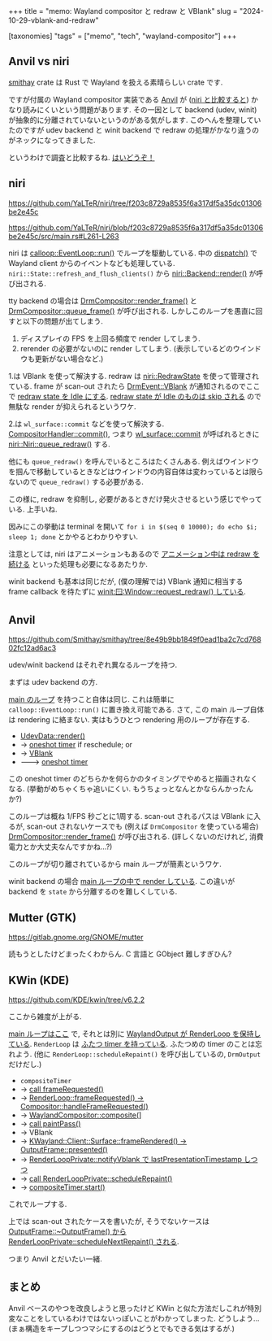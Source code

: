 +++
title = "memo: Wayland compositor と redraw と VBlank"
slug = "2024-10-29-vblank-and-redraw"

[taxonomies]
"tags" = ["memo", "tech", "wayland-compositor"]
+++

## Anvil vs niri

[smithay](https://github.com/Smithay/smithay) crate は Rust で Wayland を扱える素晴らしい crate です.

ですが付属の Wayland compositor 実装である [Anvil](https://github.com/Smithay/smithay/tree/master/anvil) が
([niri と比較すると](https://github.com/YaLTeR/niri)) かなり読みにくいという問題があります.
その一因として backend (udev, winit) が抽象的に分離されていないというのがある気がします.
このへんを整理していたのですが udev backend と winit backend で redraw の処理がかなり違うのがネックになってきました.

というわけで調査と比較するね. [はいどうぞ！](https://www.nicovideo.jp/watch/sm39360075)

## niri

<https://github.com/YaLTeR/niri/tree/f203c8729a8535f6a317df5a35dc01306be2e45c>

<https://github.com/YaLTeR/niri/blob/f203c8729a8535f6a317df5a35dc01306be2e45c/src/main.rs#L261-L263>

niri は [calloop::EventLoop::run()](https://docs.rs/calloop/latest/calloop/struct.EventLoop.html#method.run)
でループを駆動している. 中の [dispatch()](https://docs.rs/calloop/latest/calloop/struct.EventLoop.html#method.dispatch)
で Wayland client からのイベントなども処理している. `niri::State::refresh_and_flush_clients()` から
[niri::Backend::render()](https://github.com/YaLTeR/niri/blob/f203c8729a8535f6a317df5a35dc01306be2e45c/src/niri.rs#L2708)
が呼び出される.

tty backend の場合は
[DrmCompositor::render_frame()](https://github.com/YaLTeR/niri/blob/f203c8729a8535f6a317df5a35dc01306be2e45c/src/backend/tty.rs#L1274)
と
[DrmCompositor::queue_frame()](https://github.com/YaLTeR/niri/blob/f203c8729a8535f6a317df5a35dc01306be2e45c/src/backend/tty.rs#L1300)
が呼び出される. しかしこのループを愚直に回すと以下の問題が出てしまう.

1. ディスプレイの FPS を上回る頻度で render してしまう.
2. rerender の必要がないのに render してしまう. (表示しているどのウインドウも更新がない場合など.)

1.は VBlank を使って解決する.
redraw は [niri::RedrawState](https://github.com/YaLTeR/niri/blob/f203c8729a8535f6a317df5a35dc01306be2e45c/src/niri.rs#L314)
を使って管理されている. frame が scan-out されたら
[DrmEvent::VBlank](https://github.com/YaLTeR/niri/blob/f203c8729a8535f6a317df5a35dc01306be2e45c/src/backend/tty.rs#L557)
が通知されるのでここで
[redraw state を Idle にする](https://github.com/YaLTeR/niri/blob/f203c8729a8535f6a317df5a35dc01306be2e45c/src/backend/tty.rs#L1154).
[redraw state が Idle のものは skip される](https://github.com/YaLTeR/niri/blob/f203c8729a8535f6a317df5a35dc01306be2e45c/src/niri.rs#L2223-L2226)
ので無駄な render が抑えられるというワケ.

2.は `wl_surface::commit` などを使って解決する.
[CompositorHandler::commit()](https://github.com/YaLTeR/niri/blob/f203c8729a8535f6a317df5a35dc01306be2e45c/src/handlers/compositor.rs#L193),
つまり
[wl_surface::commit](https://github.com/Smithay/smithay/blob/8e49b9bb1849f0ead1ba2c7cd76802fc12ad6ac3/src/wayland/compositor/handlers.rs#L248-L252)
が呼ばれるときに
[niri::Niri::queue_redraw()](https://github.com/YaLTeR/niri/blob/f203c8729a8535f6a317df5a35dc01306be2e45c/src/handlers/compositor.rs#L193)
する.

他にも `queue_redraw()` を呼んでいるところはたくさんある. 例えばウインドウを掴んで移動しているときなどはウインドウの内容自体は変わっているとは限らないので
`queue_redraw()` する必要がある.

この様に, redraw を抑制し, 必要があるときだけ発火させるという感じでやっている. 上手いね.

因みにこの挙動は terminal を開いて `for i in $(seq 0 10000); do echo $i; sleep 1; done` とかやるとわかりやすい.

注意としては, niri はアニメーションもあるので
[アニメーション中は redraw を続ける](https://github.com/YaLTeR/niri/blob/f203c8729a8535f6a317df5a35dc01306be2e45c/src/backend/tty.rs#L1162)
といった処理も必要になるあたりか.

winit backend も基本は同じだが, (僕の理解では) VBlank 通知に相当する frame callback を待たずに 
[winit::window::Window::request_redraw() している](https://github.com/YaLTeR/niri/blob/f203c8729a8535f6a317df5a35dc01306be2e45c/src/backend/winit.rs#L236-L240).

## Anvil

<https://github.com/Smithay/smithay/tree/8e49b9bb1849f0ead1ba2c7cd76802fc12ad6ac3>

udev/winit backend はそれぞれ異なるループを持つ.

まずは udev backend の方.

[main のループ](https://github.com/Smithay/smithay/blob/8e49b9bb1849f0ead1ba2c7cd76802fc12ad6ac3/anvil/src/udev.rs#L486)
を持つこと自体は同じ. これは簡単に `calloop::EventLoop::run()` に置き換え可能である.
さて, この main ループ自体は rendering に絡まない. 実はもうひとつ rendering 用のループが存在する.

* [UdevData::render()](https://github.com/Smithay/smithay/blob/8e49b9bb1849f0ead1ba2c7cd76802fc12ad6ac3/anvil/src/udev.rs#L1361)
* -> [oneshot timer](https://github.com/Smithay/smithay/blob/8e49b9bb1849f0ead1ba2c7cd76802fc12ad6ac3/anvil/src/udev.rs#L1505-L1510) if reschedule; or
* -> [VBlank](https://github.com/Smithay/smithay/blob/8e49b9bb1849f0ead1ba2c7cd76802fc12ad6ac3/anvil/src/udev.rs#L866)
* ---> [oneshot timer](https://github.com/Smithay/smithay/blob/8e49b9bb1849f0ead1ba2c7cd76802fc12ad6ac3/anvil/src/udev.rs#L1351-L1356)

この oneshot timer のどちらかを何らかのタイミングでやめると描画されなくなる. (挙動がめちゃくちゃ追いにくい. もうちょっとなんとかならんかったんか?)

このループは概ね 1/FPS 秒ごとに1周する. scan-out されるパスは VBlank に入るが, scan-out されないケースでも (例えば `DrmCompositor` を使っている場合)
[DrmCompositor::render_frame()](https://smithay.github.io/smithay/smithay/backend/drm/compositor/struct.DrmCompositor.html#method.render_frame)
が呼び出される. (詳しくないのだけれど, 消費電力とか大丈夫なんですかね...?)

このループが切り離されているから main ループが簡素というワケ.

winit backend の場合
[main ループの中で render している](https://github.com/Smithay/smithay/blob/8e49b9bb1849f0ead1ba2c7cd76802fc12ad6ac3/anvil/src/winit.rs#L248).
この違いが backend を `state` から分離するのを難しくしている.

## Mutter (GTK)

<https://gitlab.gnome.org/GNOME/mutter>

読もうとしたけどまったくわからん. C 言語と GObject 難しすぎひん?

## KWin (KDE)

<https://github.com/KDE/kwin/tree/v6.2.2>

ここから雑度が上がる.

[main ループはここ](https://github.com/KDE/kwin/blob/v6.2.2/src/main_wayland.cpp#L630) で, それとは別に
[WaylandOutput が RenderLoop を保持している](https://github.com/KDE/kwin/blob/v6.2.2/src/backends/wayland/wayland_output.h#L92).
`RenderLoop` は [ふたつ timer を持っている](https://github.com/KDE/kwin/blob/v6.2.2/src/core/renderloop.cpp#L34-L41).
ふたつめの timer のことは忘れよう. (他に `RenderLoop::scheduleRepaint()` を呼び出しているの, `DrmOutput` だけだし.)

* `compositeTimer`
* -> [call frameRequested()](https://github.com/KDE/kwin/blob/v6.2.2/src/core/renderloop.cpp#L190)
* -> [RenderLoop::frameRequested() -> Compositor::handleFrameRequested()](https://github.com/KDE/kwin/blob/v6.2.2/src/compositor.cpp#L89)
* -> [WaylandCompositor::composite(](https://github.com/KDE/kwin/blob/v6.2.2/src/compositor_wayland.cpp#L295)]
* -> [call paintPass()](https://github.com/KDE/kwin/blob/v6.2.2/src/compositor_wayland.cpp#L372)
* -> VBlank
* -> [KWayland::Client::Surface::frameRendered() -> OutputFrame::presented()](https://github.com/KDE/kwin/blob/v6.2.2/src/backends/wayland/wayland_output.cpp#L128)
* -> [RenderLoopPrivate::notifyVblank で lastPresentationTimestamp しつつ](https://github.com/KDE/kwin/blob/v6.2.2/src/core/renderloop.cpp#L180)
* -> [call RenderLoopPrivate::scheduleRepaint()](https://github.com/KDE/kwin/blob/v6.2.2/src/core/renderloop.cpp#L162)
* -> [compositeTimer.start()](https://github.com/KDE/kwin/blob/v6.2.2/src/core/renderloop.cpp#L120)

これでループする.

上では scan-out されたケースを書いたが, そうでないケースは
[OutputFrame::~OutputFrame() から RenderLoopPrivate::scheduleNextRepaint() される](https://github.com/KDE/kwin/blob/v6.2.2/src/core/renderbackend.cpp#L58-L60).

つまり Anvil とだいたい一緒.

## まとめ

Anvil ベースのやつを改良しようと思ったけど KWin と似た方法だしこれが特別変なことをしているわけではないっぽいことがわかってしまった.
どうしよう... (まぁ構造をキープしつつマシにするのはどうとでもできる気はするが.)
